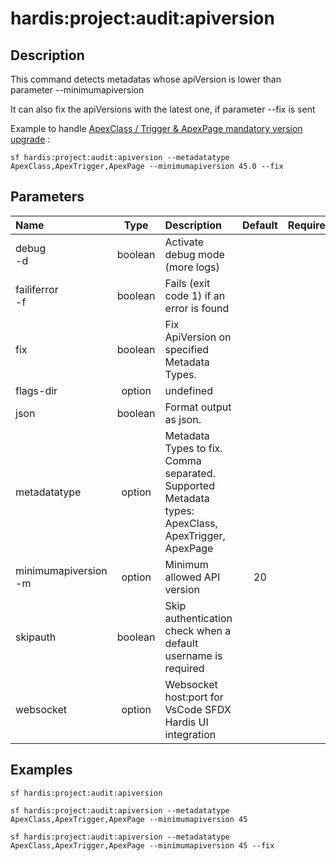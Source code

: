<!-- This file has been generated with command 'sf hardis:doc:plugin:generate'. Please do not update it manually or it may be overwritten -->
# hardis:project:audit:apiversion

## Description

This command detects metadatas whose apiVersion is lower than parameter --minimumapiversion

  It can also fix the apiVersions with the latest one, if parameter --fix is sent

  Example to handle [ApexClass / Trigger & ApexPage mandatory version upgrade](https://help.salesforce.com/s/articleView?id=sf.admin_locales_update_api.htm&type=5) :

   `sf hardis:project:audit:apiversion --metadatatype ApexClass,ApexTrigger,ApexPage --minimumapiversion 45.0 --fix`
  

## Parameters

| Name                     |  Type   | Description                                                                                        | Default | Required | Options |
|:-------------------------|:-------:|:---------------------------------------------------------------------------------------------------|:-------:|:--------:|:-------:|
| debug<br/>-d             | boolean | Activate debug mode (more logs)                                                                    |         |          |         |
| failiferror<br/>-f       | boolean | Fails (exit code 1) if an error is found                                                           |         |          |         |
| fix                      | boolean | Fix ApiVersion on specified Metadata Types.                                                        |         |          |         |
| flags-dir                | option  | undefined                                                                                          |         |          |         |
| json                     | boolean | Format output as json.                                                                             |         |          |         |
| metadatatype             | option  | Metadata Types to fix. Comma separated. Supported Metadata types: ApexClass, ApexTrigger, ApexPage |         |          |         |
| minimumapiversion<br/>-m | option  | Minimum allowed API version                                                                        |   20    |          |         |
| skipauth                 | boolean | Skip authentication check when a default username is required                                      |         |          |         |
| websocket                | option  | Websocket host:port for VsCode SFDX Hardis UI integration                                          |         |          |         |

## Examples

```shell
sf hardis:project:audit:apiversion
```

```shell
sf hardis:project:audit:apiversion --metadatatype ApexClass,ApexTrigger,ApexPage --minimumapiversion 45
```

```shell
sf hardis:project:audit:apiversion --metadatatype ApexClass,ApexTrigger,ApexPage --minimumapiversion 45 --fix
```

